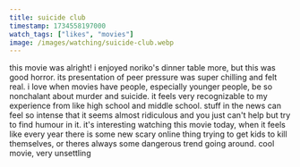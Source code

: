 ```yaml
---
title: suicide club
timestamp: 1734558197000
watch_tags: ["likes", "movies"]
image: /images/watching/suicide-club.webp
---
```

this movie was alright! i enjoyed noriko's dinner table more, but this was good horror. its presentation of peer pressure was super chilling and felt real. i love when movies have people, especially younger people, be so nonchalant about murder and suicide. it feels very recognizable to my experience from like high school and middle school. stuff in the news can feel so intense that it seems almost ridiculous and you just can't help but try to find humour in it. it's interesting watching this movie today, when it feels like every year there is some new scary online thing trying to get kids to kill themselves, or theres always some dangerous trend going around. cool movie, very unsettling